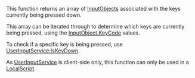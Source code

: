 This function returns an array of [InputObjects](https://developer.roblox.com/en-us/api-reference/class/InputObject) associated with the keys currently being pressed down.

This array can be iterated through to determine which keys are currently being pressed, using the [InputObject.KeyCode](https://developer.roblox.com/en-us/api-reference/property/InputObject/KeyCode) values.

To check if a specific key is being pressed, use [UserInputService:IsKeyDown](https://developer.roblox.com/en-us/api-reference/function/UserInputService/IsKeyDown).

As [UserInputService](https://developer.roblox.com/en-us/api-reference/class/UserInputService) is client-side only, this function can only be used in a [LocalScript](https://developer.roblox.com/en-us/api-reference/class/LocalScript).